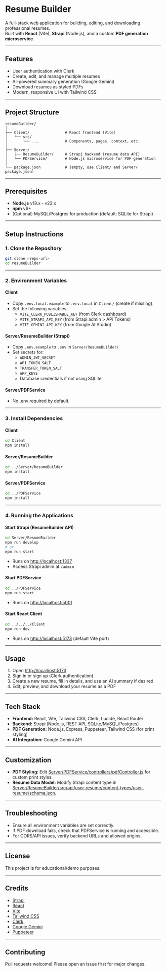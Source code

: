 # Resume Builder

A full-stack web application for building, editing, and downloading professional resumes.  
Built with **React** (Vite), **Strapi** (Node.js), and a custom **PDF generation microservice**.

---

## Features

- User authentication with Clerk
- Create, edit, and manage multiple resumes
- AI-powered summary generation (Google Gemini)
- Download resumes as styled PDFs
- Modern, responsive UI with Tailwind CSS

---

## Project Structure

```
resumeBuilder/
│
├── Client/                # React frontend (Vite)
│   └── src/
│       └── ...            # Components, pages, context, etc.
│
├── Server/
│   ├── ResumeBuilder/     # Strapi backend (resume data API)
│   └── PDFService/        # Node.js microservice for PDF generation
│
└── package.json           # (empty, use Client/ and Server/ package.json)
```

---

## Prerequisites

- **Node.js** v18.x - v22.x
- **npm** v6+
- (Optional) MySQL/Postgres for production (default: SQLite for Strapi)

---

## Setup Instructions

### 1. Clone the Repository

```sh
git clone <repo-url>
cd resumeBuilder
```

---

### 2. Environment Variables

#### Client

- Copy `.env.local.example` to `.env.local` in `Client/` (create if missing).
- Set the following variables:
  - `VITE_CLERK_PUBLISHABLE_KEY` (from Clerk dashboard)
  - `VITE_STRAPI_API_KEY` (from Strapi admin > API Tokens)
  - `VITE_GEMINI_API_KEY` (from Google AI Studio)

#### Server/ResumeBuilder (Strapi)

- Copy `.env.example` to `.env` in `Server/ResumeBuilder/`
- Set secrets for:
  - `ADMIN_JWT_SECRET`
  - `API_TOKEN_SALT`
  - `TRANSFER_TOKEN_SALT`
  - `APP_KEYS`
  - Database credentials if not using SQLite

#### Server/PDFService

- No .env required by default.

---

### 3. Install Dependencies

#### Client

```sh
cd Client
npm install
```

#### Server/ResumeBuilder

```sh
cd ../Server/ResumeBuilder
npm install
```

#### Server/PDFService

```sh
cd ../PDFService
npm install
```

---

### 4. Running the Applications

#### Start Strapi (ResumeBuilder API)

```sh
cd Server/ResumeBuilder
npm run develop
# or
npm run start
```

- Runs on [http://localhost:1337](http://localhost:1337)
- Access Strapi admin at `/admin`

#### Start PDFService

```sh
cd ../PDFService
npm run start
```

- Runs on [http://localhost:5001](http://localhost:5001)

#### Start React Client

```sh
cd ../../../Client
npm run dev
```

- Runs on [http://localhost:5173](http://localhost:5173) (default Vite port)

---

## Usage

1. Open [http://localhost:5173](http://localhost:5173)
2. Sign in or sign up (Clerk authentication)
3. Create a new resume, fill in details, and use an AI summary if desired
4. Edit, preview, and download your resume as a PDF

---

## Tech Stack

- **Frontend:** React, Vite, Tailwind CSS, Clerk, Lucide, React Router
- **Backend:** Strapi (Node.js, REST API, SQLite/MySQL/Postgres)
- **PDF Generation:** Node.js, Express, Puppeteer, Tailwind CSS (for print styling)
- **AI Integration:** Google Gemini API

---

## Customization

- **PDF Styling:** Edit [Server/PDFService/controllers/pdfController.js](Server/PDFService/controllers/pdfController.js) for custom print styles.
- **Resume Data Model:** Modify Strapi content type in [Server/ResumeBuilder/src/api/user-resume/content-types/user-resume/schema.json](Server/ResumeBuilder/src/api/user-resume/content-types/user-resume/schema.json).

---

## Troubleshooting

- Ensure all environment variables are set correctly.
- If PDF download fails, check that PDFService is running and accessible.
- For CORS/API issues, verify backend URLs and allowed origins.

---

## License

This project is for educational/demo purposes.

---

## Credits

- [Strapi](https://strapi.io/)
- [React](https://react.dev/)
- [Vite](https://vitejs.dev/)
- [Tailwind CSS](https://tailwindcss.com/)
- [Clerk](https://clerk.com/)
- [Google Gemini](https://ai.google.dev/)
- [Puppeteer](https://pptr.dev/)

---


## Contributing

Pull requests welcome! Please open an issue first for major changes.
